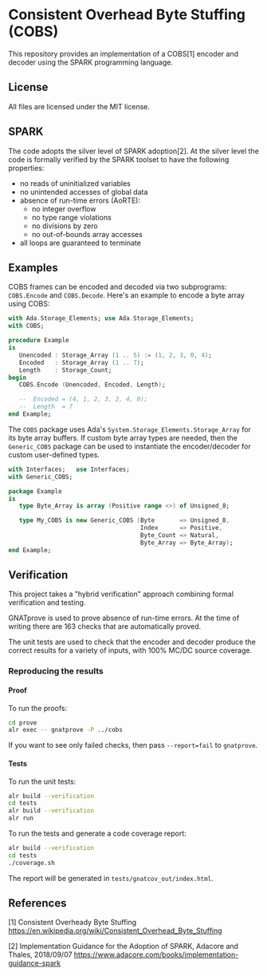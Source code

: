 # Consistent Overhead Byte Stuffing (COBS)
This repository provides an implementation of a COBS[1] encoder and
decoder using the SPARK programming language.

## License
All files are licensed under the MIT license.

## SPARK
The code adopts the silver level of SPARK adoption[2]. At the silver
level the code is formally verified by the SPARK toolset to have
the following properties:
* no reads of uninitialized variables
* no unintended accesses of global data
* absence of run-time errors (AoRTE):
  * no integer overflow
  * no type range violations
  * no divisions by zero
  * no out-of-bounds array accesses
* all loops are guaranteed to terminate

## Examples
COBS frames can be encoded and decoded via two subprograms:
`COBS.Encode` and `COBS.Decode`. Here's an example to encode
a byte array using COBS:

```Ada
with Ada.Storage_Elements; use Ada.Storage_Elements;
with COBS;

procedure Example
is
   Unencoded : Storage_Array (1 .. 5) := (1, 2, 3, 0, 4);
   Encoded   : Storage_Array (1 .. 7);
   Length    : Storage_Count;
begin
   COBS.Encode (Unencoded, Encoded, Length);

   --  Encoded = (4, 1, 2, 3, 2, 4, 0);
   --  Length  = 7
end Example;
```

The `COBS` package uses Ada's `System.Storage_Elements.Storage_Array`
for its byte array buffers. If custom byte array types are needed, then
the `Generic_COBS` package can be used to instantiate the encoder/decoder
for custom user-defined types.

```Ada
with Interfaces;   use Interfaces;
with Generic_COBS;

package Example
is
   type Byte_Array is array (Positive range <>) of Unsigned_8;

   type My_COBS is new Generic_COBS (Byte       => Unsigned_8,
                                     Index      => Positive,
                                     Byte_Count => Natural,
                                     Byte_Array => Byte_Array);
end Example;
```

## Verification

This project takes a "hybrid verification" approach combining formal
verification and testing.

GNATprove is used to prove absence of run-time errors. At the time of writing
there are 163 checks that are automatically proved.

The unit tests are used to check that the encoder and decoder produce the
correct results for a variety of inputs, with 100% MC/DC source coverage.

### Reproducing the results

#### Proof

To run the proofs:

```sh
cd prove
alr exec -- gnatprove -P ../cobs
```

If you want to see only failed checks, then pass `--report=fail` to `gnatprove`.

#### Tests

To run the unit tests:
```sh
alr build --verification
cd tests
alr build --verification
alr run
```

To run the tests and generate a code coverage report:
```sh
alr build --verification
cd tests
./coverage.sh
```

The report will be generated in `tests/gnatcov_out/index.html`.

## References

[1] Consistent Overheady Byte Stuffing
    https://en.wikipedia.org/wiki/Consistent_Overhead_Byte_Stuffing

[2] Implementation Guidance for the Adoption of SPARK, Adacore and Thales, 2018/09/07
    https://www.adacore.com/books/implementation-guidance-spark